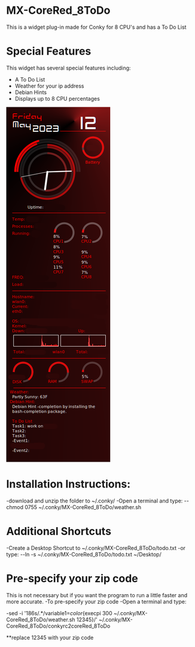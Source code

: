 # MX-CoreRed_8ToDo
This is a widget plug-in made for Conky for 8 CPU's and has a To Do List

# Special Features
This widget has several special features including: 
- A To Do List
- Weather for your ip address
- Debian Hints
- Displays up to 8 CPU percentages


![alt text](https://github.com/AshersPrograms/MX-CoreRed_8ToDo/blob/main/conkyrc2coreRed_8ToDo.png?raw=true)

# Installation Instructions:
-download and unzip the folder to ~/.conky/
-Open a terminal and type:
--chmod 0755 ~/.conky/MX-CoreRed_8ToDo/weather.sh

# Additional Shortcuts
-Create a Desktop Shortcut to ~/.conky/MX-CoreRed_8ToDo/todo.txt 
-or type:
--ln -s ~/.conky/MX-CoreRed_8ToDo/todo.txt ~/Desktop/

# Pre-specify your zip code
This is not necessary but if you want the program to run a little faster and more accurate.
-To pre-specify your zip code
-Open a terminal and type:

-sed -i '186s/.*/variable1=$color${execpi 300 ~\/.conky\/MX-CoreRed_8ToDo\/weather.sh 12345}/' ~/.conky/MX-CoreRed_8ToDo/conkyrc2coreRed_8ToDo


**replace 12345 with your zip code

